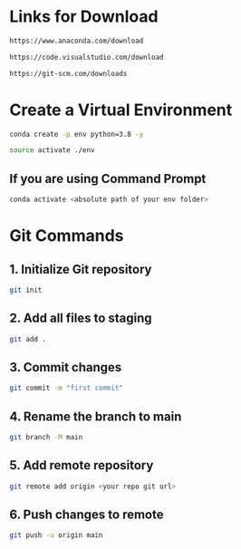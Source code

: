 # Links for Download

```bash
https://www.anaconda.com/download
```

```bash
https://code.visualstudio.com/download
```

```bash
https://git-scm.com/downloads
```


# Create a Virtual Environment

```bash
conda create -p env python=3.8 -y
````

```bash
source activate ./env
```

## If you are using Command Prompt

```bash
conda activate <absolute path of your env folder>
```

# Git Commands

## 1. Initialize Git repository

```bash
git init
```

## 2. Add all files to staging

```bash
git add .
```

## 3. Commit changes

```bash
git commit -m "first commit"
```

## 4. Rename the branch to main

```bash
git branch -M main
```

## 5. Add remote repository

```bash
git remote add origin <your repo git url>
```

## 6. Push changes to remote

```bash
git push -u origin main
```

```

